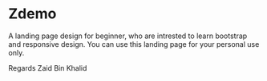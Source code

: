 # Zdemo
A landing page design for beginner, who are intrested to learn bootstrap and responsive design.
You can use this landing page for your personal use only.

Regards Zaid Bin Khalid
